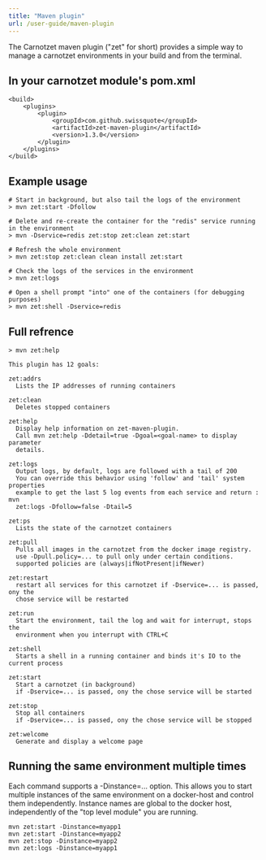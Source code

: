 ```yaml
---
title: "Maven plugin"
url: /user-guide/maven-plugin
---
```


The Carnotzet maven plugin ("zet" for short) provides a simple way to manage
a carnotzet environments in your build and from the terminal.

## In your carnotzet module's pom.xml
```
<build>
	<plugins>
		<plugin>
			<groupId>com.github.swissquote</groupId>
			<artifactId>zet-maven-plugin</artifactId>
			<version>1.3.0</version>
		</plugin>
	</plugins>
</build>
```

## Example usage

```
# Start in background, but also tail the logs of the environment
> mvn zet:start -Dfollow

# Delete and re-create the container for the "redis" service running in the environment
> mvn -Dservice=redis zet:stop zet:clean zet:start

# Refresh the whole environment
> mvn zet:stop zet:clean clean install zet:start

# Check the logs of the services in the environment
> mvn zet:logs

# Open a shell prompt "into" one of the containers (for debugging purposes)
> mvn zet:shell -Dservice=redis
```

## Full refrence

```
> mvn zet:help

This plugin has 12 goals:

zet:addrs
  Lists the IP addresses of running containers

zet:clean
  Deletes stopped containers

zet:help
  Display help information on zet-maven-plugin.
  Call mvn zet:help -Ddetail=true -Dgoal=<goal-name> to display parameter
  details.

zet:logs
  Output logs, by default, logs are followed with a tail of 200
  You can override this behavior using 'follow' and 'tail' system properties
  example to get the last 5 log events from each service and return : mvn
  zet:logs -Dfollow=false -Dtail=5

zet:ps
  Lists the state of the carnotzet containers

zet:pull
  Pulls all images in the carnotzet from the docker image registry.
  use -Dpull.policy=... to pull only under certain conditions.
  supported policies are (always|ifNotPresent|ifNewer)

zet:restart
  restart all services for this carnotzet if -Dservice=... is passed, ony the
  chose service will be restarted

zet:run
  Start the environment, tail the log and wait for interrupt, stops the
  environment when you interrupt with CTRL+C

zet:shell
  Starts a shell in a running container and binds it's IO to the current process

zet:start
  Start a carnotzet (in background)
  if -Dservice=... is passed, ony the chose service will be started

zet:stop
  Stop all containers
  if -Dservice=... is passed, ony the chose service will be stopped

zet:welcome
  Generate and display a welcome page

```

## Running the same environment multiple times

Each command supports a -Dinstance=... option. This allows you to start multiple instances of the same environment 
on a docker-host and control them independently. Instance names are global to the docker host, independently of the
"top level module" you are running.

```
mvn zet:start -Dinstance=myapp1
mvn zet:start -Dinstance=myapp2
mvn zet:stop -Dinstance=myapp2
mvn zet:logs -Dinstance=myapp1
```

